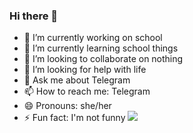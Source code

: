 ### Hi there 👋

<!--
**WeissbrotDE/WeissbrotDE** is a ✨ _special_ ✨ repository because its `README.md` (this file) appears on your GitHub profile.

Here are some ideas to get you started:

- 🔭 I’m currently working on ...
- 🌱 I’m currently learning ...
- 👯 I’m looking to collaborate on ...
- 🤔 I’m looking for help with ...
- 💬 Ask me about ...
- 📫 How to reach me: ...
- 😄 Pronouns: ...
- ⚡ Fun fact: ...
-->


- 🔭 I’m currently working on school
- 🌱 I’m currently learning school things
- 👯 I’m looking to collaborate on nothing
- 🤔 I’m looking for help with life
- 💬 Ask me about Telegram
- 📫 How to reach me: Telegram
- 😄 Pronouns: she/her
- ⚡ Fun fact: I'm not funny
![](https://komarev.com/ghpvc/?username=WeissbrotDE&color=ff69b4)
